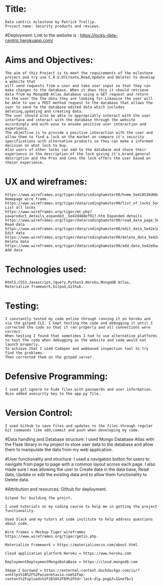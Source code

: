 # Title:
    Data centric milestone by Patrick Trollip.
    Project name: Security products and reviews.

#Deployment:
    Link to the website is : https://locks-data-centric.herokuapp.com/

# Aims and Objectives:
    The aim of this Project is to meet the requirements of the milestone project and try use C.R.U.D(Create,Read,Update and Delete) to develop a website that 
    will send requests from a user and take user input so that they can make changes to the database. When it does this it should retrieve data from my MongoDB Atlas database using a GET request and return 
    to the user the the data they are looking for.Likewise the user will be able to use a POST method request to the database that allows the user to send to the database edited data which includes deleting,updating and creating data.
    The user should also be able to appropriatly interact with the user interface and interact with the database through the website accordingly and with ease to envoke positive user interaction and experience.
    The objective is to provide a positive interaction with the user and allow them to find a lock on the market an compare it's security specifications with alternative products so they can make a informed decision on what lock to buy.
    Also users of other locks can add to the database and share their experience in the description of the lock giving it's,brand,general description and the Pros and Cons the lock offers the user based on theior experience.

# UX and wireframes:
    https://www.wireframes.org/tiger/data/codinghamster90/home_5e418536d06db.htm Homepage wire frame.
    https://www.wireframes.org/tiger/data/codinghamster90/list_of_locks_5e42ea00c9506.htm List all locks
    https://www.wireframes.org/tiger/mt.php?pa=product_details_expanded__5e42d468ef917.htm Expanded details
    https://www.wireframes.org/tiger/data/codinghamster90/read_data_page_5e42e0afde91d.htm Read data
    https://www.wireframes.org/tiger/data/codinghamster90/edit_data_5e42e1080754f.htm Edit data
    https://www.wireframes.org/tiger/data/codinghamster90/delete_data_5e42e0eabb0c2.htm Delete data
    https://www.wireframes.org/tiger/data/codinghamster90/add_data_5e42e8aad7241.htm Add data

# Technologies used:
    Html5,CSS3,Javascript,Jquery,Python3,Heroku,MongoDB Atlas,
    Materialize framework,Gitpod,Github.

# Testing:
    I constantly tested my code online through running it on heroku and via the gitpod CLI. I kept testing the code and debugging it until I 
    corrected the code so that it ran properly and all connections were correct.
    When testing I found that sometimes I had to use alternative platforms to test the code when debugging as the website and code would not launch properly. 
    To achieve that I used Codepen and webbased inspection tool to try find the problems.
    Then corrected them on the gitpod server.

# Defensive Programming:
    I used git ignore to hide files with passwords and user information. ALso added asecurity key to the app.py file.

# Version Control:
    I used Github to save files and updates to the files through regular Git commands like add,commit and push when developing my code.

#Data handling and Database structure:
    I used Mongo Database Atlas with the Flask library in my project to store user data to the database and allow them to manipulate the data from my
    web application.

#User functionality and structure:
    I used a navigation button for users to navigate from page to page with a common layout across each page.
    I also made sure I was allowing the user to Create data in the data base, Read data, Update or edit the existing data and to allow them functionality to Delete data.

#Attribution and resources:
    Github for deployment.

    Gitpod for building the projct.

    I used tutorials on my coding course to help me in getting the project functionality.

    Used Slack and my tutors at code institute to help address questions about code.

    Wire frames = Mockup Tiger wireframes https://www.wireframes.org/tiger/getin.php.

    Materialize Framework = https://materializecss.com/about.html

    Cloud application platform Heroku = https://www.heroku.com

    DeploymentDeploymentMongoDataBase = https://cloud.mongodb.com

    Image I borowed = https://external-content.duckduckgo.com/iu/?u=https%3A%2F%2Fwisenetasia.com%2Fwp-content%2Fuploads%2F2016%2F09%2Fhdr-lock-dlp.png&f=1&nofb=1

